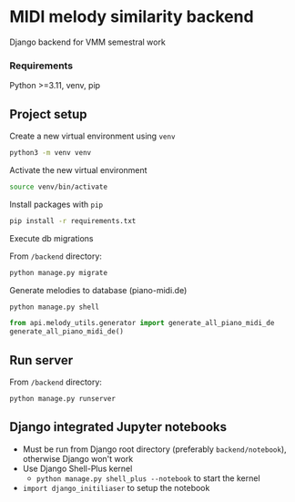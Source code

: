 # MIDI melody similarity backend
Django backend for VMM semestral work

### Requirements
Python >=3.11, venv, pip

## Project setup

Create a new virtual environment using `venv`

```sh
python3 -m venv venv
```

Activate the new virtual environment

```sh
source venv/bin/activate
```

Install packages with `pip`

```sh
pip install -r requirements.txt
```

Execute db migrations

From `/backend` directory:
```sh
python manage.py migrate
```

Generate melodies to database (piano-midi.de)
```sh
python manage.py shell
```
```python
from api.melody_utils.generator import generate_all_piano_midi_de
generate_all_piano_midi_de()
```

## Run server
From `/backend` directory:

```sh
python manage.py runserver
```

## Django integrated Jupyter notebooks

* Must be run from Django root directory (preferably `backend/notebook`), otherwise Django won't work
* Use Django Shell-Plus kernel
  * `python manage.py shell_plus --notebook` to start the kernel
* `import django_initiliaser` to setup the notebook